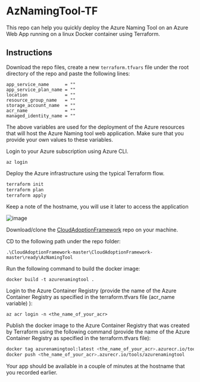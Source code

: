 # AzNamingTool-TF

This repo can help you quickly deploy the Azure Naming Tool on an Azure Web App running on a linux Docker container using Terraform.

## Instructions

Download the repo files, create a new `terraform.tfvars` file under the root directory of the repo and paste the following lines:

```text
app_service_name      = ""
app_service_plan_name = ""
location              = ""
resource_group_name   = ""
storage_account_name  = ""
acr_name              = ""
managed_identity_name = ""
```

The above variables are used for the deployment of the Azure resources that will host the Azure Naming tool web application. Make sure that you provide your own values to these variables.

Login to your Azure subscription using Azure CLI.

`az login`

Deploy the Azure infrastructure using the typical Terraform flow.

```bash
terraform init
terraform plan
terraform apply
```

Keep a note of the hostname, you will use it later to access the application

![image](https://user-images.githubusercontent.com/43405869/236496978-adfa28b9-505f-40b7-8b53-6bb2d2779710.png)

Download/clone the [CloudAdoptionFramework](https://github.com/microsoft/CloudAdoptionFramework) repo on your machine.

CD to the following path under the repo folder:

`.\CloudAdoptionFramework-master\CloudAdoptionFramework-master\ready\AzNamingTool`

Run the following command to build the docker image:

`docker build -t azurenamingtool .`

Login to the Azure Container Registry (provide the name of the Azure Container Registry as specified in the terraform.tfvars file (acr_name variable) ):

`az acr login -n <the_name_of_your_acr>`

Publish the docker image to the Azure Container Registry that was created by Terraform using the following command (provide the name of the Azure Container Registry as specified in the terraform.tfvars file):

```bash
docker tag azurenamingtool:latest <the_name_of_your_acr>.azurecr.io/tools/azurenamingtool
docker push <the_name_of_your_acr>.azurecr.io/tools/azurenamingtool
```

Your app should be available in a couple of minutes at the hostname that you recorded earlier.
